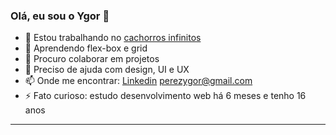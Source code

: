 ### Olá, eu sou o Ygor 👋

- 🔭 Estou trabalhando no [cachorros infinitos](https://github.com/YgorPerez/cachorros-infinitos) 
- 🌱 Aprendendo flex-box e grid
- 👯 Procuro colaborar em projetos
- 🤔 Preciso de ajuda com design, UI e UX
- 📫 Onde me encontrar: [Linkedin](https://www.linkedin.com/in/ygor-perez-de-oliveira/) perezygor@gmail.com
- ⚡ Fato curioso: estudo desenvolvimento web há 6 meses e tenho 16 anos
---
 
